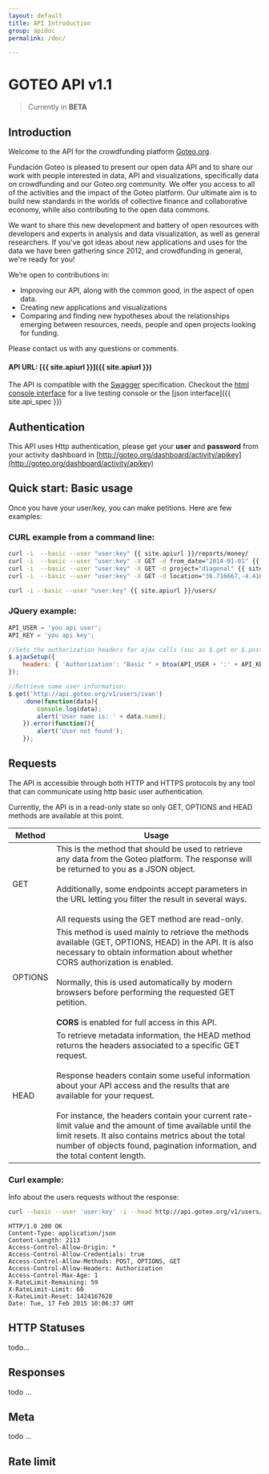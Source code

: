 ```yaml
---
layout: default
title: API Introduction
group: apidoc
permalink: /doc/

---
```

# GOTEO API v1.1
> Currently in **BETA**

## Introduction

Welcome to the API for the crowdfunding platform [Goteo.org](http://goteo.org).

Fundación Goteo is pleased to present our open data API and to share our work with people interested in data, API and visualizations, specifically data on crowdfunding and our Goteo.org community. We offer you access to all of the activities and the impact of the Goteo platform. Our ultimate aim is to build new standards in the worlds of collective finance and collaborative economy, while also contributing to the open data commons.

We want to share this new development and battery of open resources with developers and experts in analysis and data visualization, as well as general researchers. If you've got ideas about new applications and uses for the data we have been gathering since 2012, and crowdfunding in general, we're ready for you!

We’re open to contributions in:

* Improving our API, along with the common good, in the aspect of open data.
* Creating new applications and visualizations
* Comparing and finding new hypotheses about the relationships emerging between resources, needs, people and open projects looking for funding.

Please contact us with any questions or comments.

#### API URL: [{{ site.apiurl }}]({{ site.apiurl }})

The API is compatible with the [Swagger](http://swagger.io/) specification. Checkout the [html console interface](/doc/console/) for a live testing console or the [json interface]({{ site.api_spec }})


## Authentication

This API uses Http authentication, please get your **user** and **password** from your activity dashboard in [http://goteo.org/dashboard/activity/apikey](http://goteo.org/dashboard/activity/apikey)

## Quick start: Basic usage

Once you have your user/key, you can make petitions. Here are few examples:

### CURL example from a command line:

```bash
curl -i  --basic --user "user:key" {{ site.apiurl }}/reports/money/
curl -i  --basic --user "user:key" -X GET -d from_date="2014-01-01" {{ site.apiurl }}/reports/money/
curl -i  --basic --user "user:key" -X GET -d project="diagonal" {{ site.apiurl }}/reports/money/
curl -i  --basic --user "user:key" -X GET -d location="36.716667,-4.416667,100" {{ site.apiurl }}/reports/projects/

curl -i --basic --user "user:key" {{ site.apiurl }}/users/ 
```

### JQuery example:

```javascript
API_USER = 'you api user';
API_KEY = 'you api key';

//Sets the authorization headers for ajax calls (suc as $.get or $.post)
$.ajaxSetup({
    headers: { 'Authorization': "Basic " + btoa(API_USER + ':' + API_KEY)},
});

//Retrieve some user information:
$.get('http://api.goteo.org/v1/users/ivan')
    .done(function(data){
        console.log(data);
        alert('User name is: ' + data.name);
    }).error(function(){
        alert('User not found');
    });


```

## Requests

The API is accessible through both HTTP and HTTPS protocols by any tool that can communicate using http basic user authentication.

Currently, the API is in a read-only state so only GET, OPTIONS and HEAD methods are available at this point.

|  Method | Usage |
| ------- | ----- |
| GET     | This is the method that should be used to retrieve any data from the Goteo platform. The response will be  returned to you as a JSON object.<br><br> Additionally, some endpoints accept parameters in the URL letting you filter the result in several ways.<br><br> All requests using the GET method are read-only.    |
| OPTIONS | This method is used mainly to retrieve the methods available (GET, OPTIONS, HEAD) in the API. It is also necessary to obtain information about whether CORS authorization is enabled.<br><br> Normally, this is used automatically by modern browsers before performing the requested GET petition.<br><br>**CORS** is enabled for full access in this API. |
| HEAD    | To retrieve metadata information, the HEAD method returns the headers associated to a specific GET request.<br><br>Response headers contain some useful information about your API access and the results that are available for your request.<br><br>For instance, the headers contain your current rate-limit value and the amount of time available until the limit resets. It also contains metrics about the total number of objects found, pagination information, and the total content length.  |

### Curl example:

Info about the users requests without the response:

```bash
curl --basic --user 'user:key' -i --head http://api.goteo.org/v1/users/
```

```
HTTP/1.0 200 OK
Content-Type: application/json
Content-Length: 2113
Access-Control-Allow-Origin: *
Access-Control-Allow-Credentials: true
Access-Control-Allow-Methods: POST, OPTIONS, GET
Access-Control-Allow-Headers: Authorization
Access-Control-Max-Age: 1
X-RateLimit-Remaining: 59
X-RateLimit-Limit: 60
X-RateLimit-Reset: 1424167620
Date: Tue, 17 Feb 2015 10:06:37 GMT
```

## HTTP Statuses

todo...

## Responses

todo ...

## Meta

todo ...

## Rate limit
